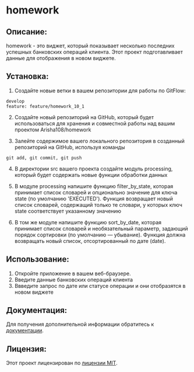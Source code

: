 # homework

## Описание:

homework - это виджет, который показывает несколько последних успешных банковских операций клиента. Этот проект подготавливает данные для отображения в новом виджете.

## Установка:

1. Создайте новые ветки в вашем репозитории для работы по GitFlow:
```
develop
feature: feature/homework_10_1
```
2. Создайте новый репозиторий на GitHub, который будет использоваться для хранения и совместной работы над вашим проектом
Arisha108/homework

3. Залейте содержимое вашего локального репозитория в созданный репозиторий на GitHub, используя команды 
```
git add, git commit, git push
```
4. В директории src вашего проекта создайте модуль processing, который будет содержать новые функции обработки данных

5. В модуле processing напишите функцию filter_by_state, которая принимает список словарей и опционально значение для ключа state (по умолчанию 'EXECUTED'). Функция возвращает новый список словарей, содержащий только те словари, у которых ключ state соответствует указанному значению

6. В том же модуле напишите функцию sort_by_date, которая принимает список словарей и необязательный параметр, задающий порядок сортировки (по умолчанию — убывание). Функция должна возвращать новый список, отсортированный по дате (date).

## Использование:

1. Откройте приложение в вашем веб-браузере.
2. Введите данные банковских операций клиента
3. Ввведите запрос по дате или статусе операции и они отобразятся в новом виджете

## Документация:

Для получения дополнительной информации обратитесь к [документации](docs/README.md).

## Лицензия:

Этот проект лицензирован по [лицензии MIT](LICENSE).
